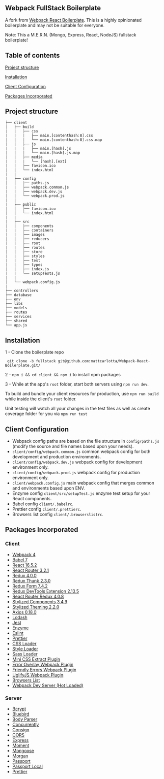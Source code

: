 ## Webpack FullStack Boilerplate

A fork from <a href="https://github.com/HashemKhalifa/webpack-react-boilerplate">Webpack React Boilerplate</a>. This is a highly opinionated boilerplate and may not be suitable for everyone.

Note: This a M.E.R.N. (Mongo, Express, React, NodeJS) fullstack boilerplate!

## Table of contents

[Project structure](#project-structure)

[Installation](#installation)

[Client Configuration](#client-configuration)

[Packages Incorporated](#packages-incorporated)

## Project structure

```
├── client
|   ├── build
|   |   ├── css
|   |   |   ├── main.[contenthash:8].css
|   |   |   └── main.[contenthash:8].css.map
|   |   ├── js
|   |   |   ├── main.[hash].js
|   |   |   └── main.[hash].js.map
|   |   ├── media
|   |   |   └── [hash].[ext]
|   |   ├── favicon.ico
|   |   └── index.html
|   |
|   ├── config
|   |   ├── paths.js
|   |   ├── webpack.common.js
|   |   ├── webpack.dev.js
|   |   └── webpack.prod.js
|   |
|   ├── public
|   |   ├── favicon.ico
|   |   └── index.html
|   |
|   ├── src
|   |   ├── components
|   |   ├── containers
|   |   ├── images
|   |   ├── reducers
|   |   ├── root
|   |   ├── routes
|   |   ├── store
|   |   ├── styles
|   |   ├── test
|   |   ├── types
|   |   ├── index.js
|   |   └── setupTests.js
|   |
|   └── webpack.config.js
|
├── controllers
├── database
├── env
├── libs
├── models
├── routes
├── services
├── shared
└── app.js
```

## Installation

1 - Clone the boilerplate repo

```
 git clone -b fullstack git@github.com:mattcarlotta/Webpack-React-Boilerplate.git/
```

2 - `npm i && cd client && npm i` to install npm packages

3 - While at the app's `root` folder, start both servers using `npm run dev`.

To build and bundle your client resources for production, use `npm run build` while inside the client's `root` folder.

Unit testing will watch all your changes in the test files as well as create coverage folder for you via `npm run test`

## Client Configuration

- Webpack config paths are based on the file structure in `config/paths.js` (modify the source and file names based upon your needs).
- `client/config/webpack.common.js` common webpack config for both development and production environments.
- `client/config/webpack.dev.js` webpack config for development environment only.
- `client/config/webpack.prod.js` webpack config for production environment only.
- `client/webpack.config.js` main webpack config that merges common and environments based upon ENV.
- Enzyme config `client/src/setupTest.js` enzyme test setup for your React components.
- Babel config `client/.babelrc`.
- Prettier config `client/.prettierc`.
- Browsers list config `client/.browserslistrc`.

## Packages Incorporated

### Client

- [Webpack 4](https://github.com/webpack/webpack)
- [Babel 7](https://github.com/babel/babel)
- [React 16.5.2](https://github.com/facebook/react)
- [React Router 3.2.1](https://github.com/ReactTraining/react-router/releases/tag/v3.2.1)
- [Redux 4.0.0](https://github.com/reduxjs/redux)
- [Redux Thunk 2.3.0](https://github.com/reduxjs/redux-thunk)
- [Redux Form 7.4.2](https://redux-form.com/)
- [Redux DevTools Extension 2.13.5](https://github.com/zalmoxisus/redux-devtools-extension)
- [React Router Redux 4.0.8](https://github.com/reactjs/react-router-redux)
- [Stylized Components 3.4.9](https://github.com/styled-components/styled-components)
- [Stylized Theming 2.2.0](https://github.com/styled-components/styled-theming)
- [Axios 0.18.0](https://github.com/axios/axios)
- [Lodash](https://github.com/lodash/lodash)
- [Jest](https://github.com/facebook/jest)
- [Enzyme](http://airbnb.io/enzyme/)
- [Eslint](https://github.com/eslint/eslint/)
- [Prettier](https://github.com/prettier/prettier)
- [CSS Loader](https://github.com/webpack-contrib/css-loader)
- [Style Loader](https://github.com/webpack-contrib/style-loader)
- [Sass Loader](https://github.com/webpack-contrib/sass-loader)
- [Mini CSS Extract Plugin](https://github.com/webpack-contrib/mini-css-extract-plugin)
- [Error Overlay Webpack Plugin](https://github.com/smooth-code/error-overlay-webpack-plugin)
- [Friendly Errors Webpack Plugin](https://github.com/geowarin/friendly-errors-webpack-plugin)
- [UglifyJS Webpack Plugin](https://www.npmjs.com/package/uglifyjs-webpack-plugin)
- [Browsers List](https://github.com/browserslist/browserslist)
- [Webpack Dev Server (Hot Loaded)](https://github.com/webpack/webpack-dev-server)

### Server

- [Bcrypt](https://github.com/kelektiv/node.bcrypt.js)
- [Bluebird](https://github.com/petkaantonov/bluebird)
- [Body Parser](https://github.com/expressjs/body-parser)
- [Concurrently](https://github.com/kimmobrunfeldt/concurrently)
- [Consign](https://github.com/jarradseers/consign)
- [CORS](https://github.com/expressjs/cors)
- [Express](http://expressjs.com/)
- [Moment](http://momentjs.com/)
- [Mongoose](https://mongoosejs.com/)
- [Morgan](https://github.com/expressjs/morgan)
- [Passport](http://www.passportjs.org/)
- [Passport Local](https://github.com/jaredhanson/passport-local)
- [Prettier](https://github.com/prettier/prettier)
